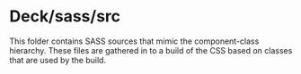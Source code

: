 # Deck/sass/src

This folder contains SASS sources that mimic the component-class hierarchy. These files
are gathered in to a build of the CSS based on classes that are used by the build.
